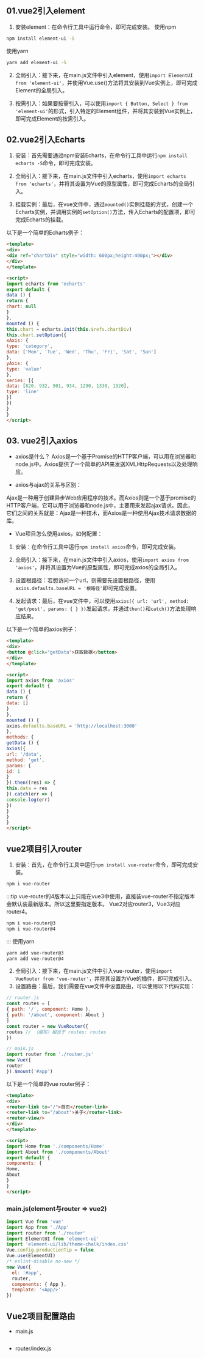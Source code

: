 ## 01.vue2引入element
1. 安装element：在命令行工具中运行命令，即可完成安装。
使用npm
```bash
npm install element-ui -S
```
使用yarn
```bash
yarn add element-ui -S
```
2. 全局引入：接下来，在main.js文件中引入element，使用`import ElementUI from 'element-ui'`，并使用Vue.use()方法将其安装到Vue实例上，即可完成Element的全局引入。

3. 按需引入：如果要按需引入，可以使用`import { Button, Select } from 'element-ui'`的形式，引入特定的Element组件，并将其安装到Vue实例上，即可完成Element的按需引入。

## 02.vue2引入Echarts
1. 安装：首先需要通过npm安装Echarts，在命令行工具中运行`npm install echarts -S`命令，即可完成安装。

2. 全局引入：接下来，在main.js文件中引入echarts，使用`import echarts from 'echarts'`，并将其设置为Vue的原型属性，即可完成Echarts的全局引入。

3. 挂载实例：最后，在vue文件中，通过`mounted()`实例挂载的方式，创建一个Echarts实例，并调用实例的`setOption()`方法，传入Echarts的配置项，即可完成Echarts的挂载。

以下是一个简单的Echarts例子：
```html
<template>
<div>
<div ref="chartDiv" style="width: 600px;height:400px;"></div>
</div>
</template>

<script>
import echarts from 'echarts'
export default {
data () {
return {
chart: null
}
},
mounted () {
this.chart = echarts.init(this.$refs.chartDiv)
this.chart.setOption({
xAxis: {
type: 'category',
data: ['Mon', 'Tue', 'Wed', 'Thu', 'Fri', 'Sat', 'Sun']
},
yAxis: {
type: 'value'
},
series: [{
data: [820, 932, 901, 934, 1290, 1330, 1320],
type: 'line'
}]
})
}
}
</script>
```

## 03. vue2引入axios
* axios是什么？
Axios是一个基于Promise的HTTP客户端，可以用在浏览器和node.js中。Axios提供了一个简单的API来发送XMLHttpRequests以及处理响应。

* axios与ajax的关系与区别：

Ajax是一种用于创建异步Web应用程序的技术。而Axios则是一个基于promise的HTTP客户端，它可以用于浏览器和node.js中，主要用来发起ajax请求。因此，它们之间的关系就是：Ajax是一种技术，而Axios是一种使用Ajax技术请求数据的库。

* Vue项目怎么使用axios，如何配置：

1. 安装：在命令行工具中运行`npm install axios`命令，即可完成安装。

2. 全局引入：接下来，在main.js文件中引入axios，使用`import axios from 'axios'`，并将其设置为Vue的原型属性，即可完成axios的全局引入。

3. 设置根路径：若想访问一个url，则需要先设置根路径，使用`axios.defaults.baseURL = '根路径'`即可完成设置。

4. 发起请求：最后，在vue文件中，可以使用`axios({ url: 'url', method: 'get/post', params: { } })`发起请求，并通过`then()`和`catch()`方法处理响应结果。

以下是一个简单的axios例子：
```html
<template>
<div>
<button @click="getData">获取数据</button>
</div>
</template>

<script>
import axios from 'axios'
export default {
data () {
return {
data: []
}
},
mounted () {
axios.defaults.baseURL = 'http://localhost:3000'
},
methods: {
getData () {
axios({
url: '/data',
method: 'get',
params: {
id: 1
}
}).then((res) => {
this.data = res
}).catch(err => {
console.log(err)
})
}
}
}
</script>
```

## vue2项目引入router
1. 安装：首先，在命令行工具中运行`npm install vue-router`命令，即可完成安装。
```bash
npm i vue-router
```
:::tip
vue-router的4版本以上只能在vue3中使用，直接装vue-router不指定版本会默认装最新版本。所以这里要指定版本。
Vue2对应router3，Vue3对应router4。
```bash
npm i vue-router@3
npm i vue-router@4
```
:::
使用yarn
```bash
yarn add vue-router@3
yarn add vue-router@4
```
2. 全局引入：接下来，在main.js文件中引入vue-router，使用`import VueRouter from 'vue-router'`，并将其设置为Vue的插件，即可完成引入。
3. 设置路由：最后，我们需要在vue文件中设置路由，可以使用以下代码实现：
```js
// router.js
const routes = [
{ path: '/', component: Home },
{ path: '/about', component: About }
]
const router = new VueRouter({
routes // （缩写）相当于 routes: routes
})

// main.js
import router from './router.js'
new Vue({
router
}).$mount('#app')
```
以下是一个简单的vue router例子：
```html
<template>
<div>
<router-link to="/">首页</router-link>
<router-link to="/about">关于</router-link>
<router-view/>
</div>
</template>

<script>
import Home from './components/Home'
import About from './components/About'
export default {
components: {
Home,
About
}
}
</script>
```
### main.js(element与router => vue2)
```js
import Vue from 'vue'
import App from './App'
import router from './router'
import ElementUI from 'element-ui'
import 'element-ui/lib/theme-chalk/index.css'
Vue.config.productionTip = false
Vue.use(ElementUI)
/* eslint-disable no-new */
new Vue({
  el: '#app',
  router,
  components: { App },
  template: '<App/>'
})
```
## Vue2项目配置路由
* main.js
```js

```
* router/index.js
```js

```